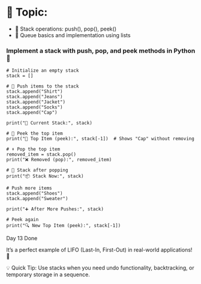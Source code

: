 # 🎯 Topic: 

- 🔸 Stack operations: push(), pop(), peek()
- 🔸 Queue basics and implementation using lists

###  Implement a stack with push, pop, and peek methods in Python 🐍

```
# Initialize an empty stack
stack = []

# 🔼 Push items to the stack
stack.append("Shirt")
stack.append("Jeans")
stack.append("Jacket")
stack.append("Socks")
stack.append("Cap")

print("🧺 Current Stack:", stack)

# 👀 Peek the top item
print("👀 Top Item (peek):", stack[-1])  # Shows "Cap" without removing

# ⬇️ Pop the top item
removed_item = stack.pop()
print("❌ Removed (pop):", removed_item)

# 🔁 Stack after popping
print("📦 Stack Now:", stack)

# Push more items
stack.append("Shoes")
stack.append("Sweater")

print("➕ After More Pushes:", stack)

# Peek again
print("🔍 New Top Item (peek):", stack[-1])

```

Day 13 Done

It’s a perfect example of LIFO (Last-In, First-Out) in real-world applications! 💼

💡 Quick Tip:
 Use stacks when you need undo functionality, backtracking, or temporary storage in a sequence.


